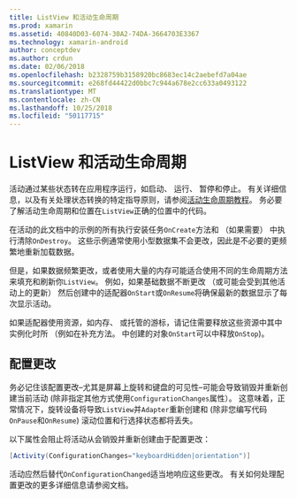 ```yaml
---
title: ListView 和活动生命周期
ms.prod: xamarin
ms.assetid: 40840D03-6074-30A2-74DA-3664703E3367
ms.technology: xamarin-android
author: conceptdev
ms.author: crdun
ms.date: 02/06/2018
ms.openlocfilehash: b2328759b3158920bc8683ec14c2aebefd7a04ae
ms.sourcegitcommit: e268fd44422d0bbc7c944a678e2cc633a0493122
ms.translationtype: MT
ms.contentlocale: zh-CN
ms.lasthandoff: 10/25/2018
ms.locfileid: "50117715"
---
```

# <a name="listview-and-the-activity-lifecycle"></a>ListView 和活动生命周期

活动通过某些状态转在应用程序运行，如启动、 运行、 暂停和停止。 有关详细信息，以及有关处理状态转换的特定指导原则，请参阅[活动生命周期教程](~/android/app-fundamentals/activity-lifecycle/index.md)。
务必要了解活动生命周期和位置在`ListView`正确的位置中的代码。

在活动的此文档中的示例的所有执行安装任务`OnCreate`方法和 （如果需要） 中执行清除`OnDestroy`。 这些示例通常使用小型数据集不会更改，因此是不必要的更频繁地重新加载数据。

但是，如果数据频繁更改，或者使用大量的内存可能适合使用不同的生命周期方法来填充和刷新你`ListView`。 例如，如果基础数据不断更改 （或可能会受到其他活动上的更新） 然后创建中的适配器`OnStart`或`OnResume`将确保最新的数据显示了每次显示活动。

如果适配器使用资源，如内存、 或托管的游标，请记住需要释放这些资源中其中实例化时所 （例如在补充方法。 中创建的对象`OnStart`可以中释放`OnStop`)。


## <a name="configuration-changes"></a>配置更改

务必记住该配置更改&ndash;尤其是屏幕上旋转和键盘的可见性&ndash;可能会导致销毁并重新创建当前活动 (除非指定其他方式使用`ConfigurationChanges`属性）。 这意味着，正常情况下，旋转设备将导致`ListView`并`Adapter`重新创建和 (除非您编写代码`OnPause`和`OnResume`) 滚动位置和行选择状态都将丢失。

以下属性会阻止将活动从会销毁并重新创建由于配置更改：

```csharp
[Activity(ConfigurationChanges="keyboardHidden|orientation")]
```

活动应然后替代`OnConfigurationChanged`适当地响应这些更改。 有关如何处理配置更改的更多详细信息请参阅文档。

